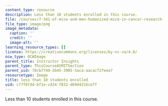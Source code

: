 ```yaml
---
content_type: resource
description: Less than 10 students enrolled in this course.
file: /courses/7-341-of-mice-and-men-humanized-mice-in-cancer-research-spring-2015/c77f6fddbf1ec424f832d6944216ce7f_ocwimage.2016-03-15.9808112984
file_type: image/png
image_metadata:
  caption: ''
  credit: ''
  image-alt: ''
learning_resource_types: []
license: https://creativecommons.org/licenses/by-nc-sa/4.0/
ocw_type: OCWImage
parent_title: Instructor Insights
parent_type: ThisCourseAtMITSection
parent_uid: 78cb7749-2b45-3905-5aca-aacacf27eea7
resourcetype: Image
title: less than 10 students enrolled
uid: c77f6fdd-bf1e-c424-f832-d6944216ce7f
---
```

Less than 10 students enrolled in this course.